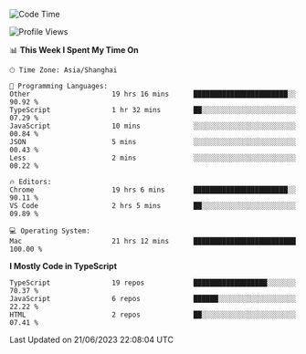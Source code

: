 <!--START_SECTION:waka-->
![Code Time](http://img.shields.io/badge/Code%20Time-4%2C692%20hrs%201%20min-blue)

![Profile Views](http://img.shields.io/badge/Profile%20Views-0-blue)

📊 **This Week I Spent My Time On** 

```text
🕑︎ Time Zone: Asia/Shanghai

💬 Programming Languages: 
Other                    19 hrs 16 mins      ███████████████████████░░   90.92 % 
TypeScript               1 hr 32 mins        ██░░░░░░░░░░░░░░░░░░░░░░░   07.29 % 
JavaScript               10 mins             ░░░░░░░░░░░░░░░░░░░░░░░░░   00.84 % 
JSON                     5 mins              ░░░░░░░░░░░░░░░░░░░░░░░░░   00.43 % 
Less                     2 mins              ░░░░░░░░░░░░░░░░░░░░░░░░░   00.22 % 

🔥 Editors: 
Chrome                   19 hrs 6 mins       ███████████████████████░░   90.11 % 
VS Code                  2 hrs 5 mins        ██░░░░░░░░░░░░░░░░░░░░░░░   09.89 % 

💻 Operating System: 
Mac                      21 hrs 12 mins      █████████████████████████   100.00 % 
```

**I Mostly Code in TypeScript** 

```text
TypeScript               19 repos            ██████████████████░░░░░░░   70.37 % 
JavaScript               6 repos             ██████░░░░░░░░░░░░░░░░░░░   22.22 % 
HTML                     2 repos             ██░░░░░░░░░░░░░░░░░░░░░░░   07.41 % 
```




 Last Updated on 21/06/2023 22:08:04 UTC
<!--END_SECTION:waka-->
